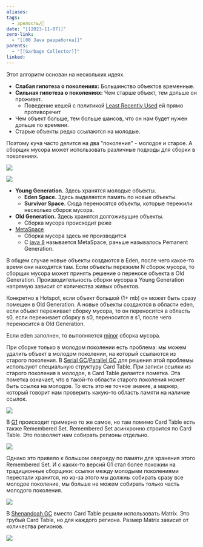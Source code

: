 ```yaml
---
aliases: 
tags:
  - зрелость/🌱
date: "[[2023-11-07]]"
zero-link:
  - "[[00 Java разработка]]"
parents:
  - "[[Garbage Collector]]"
linked:
---
```

Этот алгоритм основан на нескольких идеях.

- **Слабая гипотеза о поколениях:** Большинство объектов временные.
- **Сильная гипотеза о поколениях:** Чем старше объект, тем дольше он проживет.
	- Поведение кешей с политикой [Least Recently Used](Least%20Recently%20Used.md) ей прямо противоречит
- Чем объект больше, тем больше шансов, что он нам будет нужен дольше по времени.
- Старые объекты редко ссылаются на молодые.

Поэтому куча часто делится на два "поколения" - молодое и старое. А сборщик мусора может использовать различные подходы для сборки в поколениях.

![](screen%201115.png)

![](Pasted%20image%2020231108091715.png)

- **Young Generation.** Здесь хранятся молодые объекты.
	- **Eden Space.** Здесь выделяется память по новые объекты.
	- **Survivor Space.** Сюда переносятся объекты, которые пережили несколько сборок мусора.
- **Old Generation.** Здесь хранятся долгоживущие объекты.
	- Сборка мусора происходит реже
- [MetaSpace](Структура%20памяти%20Java.md#^MetaSpace)
	- Сборка мусора здесь не производится
	- С [java 8](Java%208%20LTS.md) называется MetaSpace, раньше называлось Pemanent Generation. 

В общем случае новые объекты создаются в Eden, после чего какое-то время они находятся там. Если объекты пережили N сборок мусора, то сборщик мусора может принять решение о переносе объекта в Old Generation. Производительность сборки мусора в Young Generation напрямую зависит от количества живых объектов.

Конкретно в Hotspot, если объект большой (1+ mb) он может быть сразу помещен в Old Generation. А новые объекты создаются в области eden, если объект переживает сборку мусора, то он переносится в область s0, если переживает сборку в s0, переносится в s1, после чего переносится в Old Generation.

Если eden заполнен, то выполняется [minor](Garbage%20Collector.md#^minor) сборка мусора.

При сборке только в молодом поколении есть проблема: мы можем удалить объект в молодом поколении, на который ссылаются из старого поколения. В [Serial GC](Serial%20GC.md)/[Parallel GC](Parallel%20GC.md) для решения этой проблемы используют специальную структуру Card Table. При записи ссылки из старого поколения в молодое, в Card Table делается пометка. Эта пометка означает, что в такой-то области старого поколения может быть ссылка на молодое. То есть это не точное знание, а маркер, который говорит нам проверить какую-то область памяти на наличие ссылок.

![](Pasted%20image%2020231112093359.png)

В [G1](Garbage%20First.md) происходит примерно то же самое, но там помимо Card Table есть также Remembered Set. Remembered Set асинхронно строится по Card Table. Это позволяет нам собирать регионы отдельно.

![](Pasted%20image%2020231112093726.png)

Однако это привело к большом оверхеду по памяти для хранения этого Remembered Set. И с каких-то версий G1 стал более похожим на традиционные сборщики: ссылки между молодыми поколениями перестали хранится, но из-за этого мы должны собирать сразу все молодое поколение, мы больше не можем собирать только часть молодого поколения.

![](Pasted%20image%2020231112094217.png)

В [Shenandoah GC](Shenandoah%20GC.md) вместо Card Table решили использовать Matrix. Это грубый Card Table, но для каждого региона. Размер Matrix зависит от количества регионов.

![](Pasted%20image%2020231112094602.png)